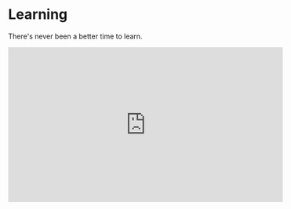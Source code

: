 # Learning

There's never been a better time to learn.

<iframe width="560" height="315" src="https://www.youtube.com/embed/UF8uR6Z6KLc?si=c8oC6QlozExzt3xq" title="YouTube video player" frameborder="0" allow="accelerometer; autoplay; clipboard-write; encrypted-media; gyroscope; picture-in-picture; web-share" referrerpolicy="strict-origin-when-cross-origin" allowfullscreen></iframe>